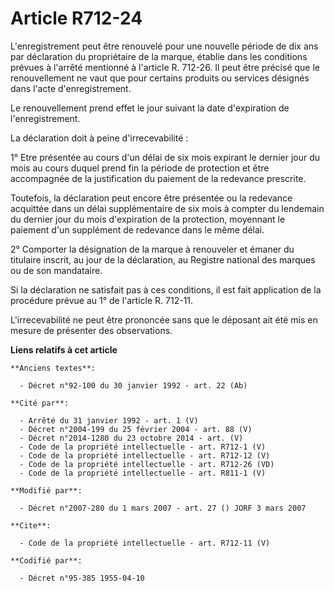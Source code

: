 # Article R712-24

L'enregistrement peut être renouvelé pour une nouvelle période de dix ans par déclaration du propriétaire de la marque,
établie dans les conditions prévues à l'arrêté mentionné à l'article R. 712-26. Il peut être précisé que le renouvellement ne
vaut que pour certains produits ou services désignés dans l'acte d'enregistrement. 

Le renouvellement prend effet le jour suivant la date d'expiration de l'enregistrement. 

La déclaration doit à peine d'irrecevabilité : 

1° Etre présentée au cours d'un délai de six mois expirant le dernier jour du mois au cours duquel prend fin la période de
protection et être accompagnée de la justification du paiement de la redevance prescrite. 

Toutefois, la déclaration peut encore être présentée ou la redevance acquittée dans un délai supplémentaire de six mois à
compter du lendemain du dernier jour du mois d'expiration de la protection, moyennant le paiement d'un supplément de
redevance dans le même délai. 

2° Comporter la désignation de la marque à renouveler et émaner du titulaire inscrit, au jour de la déclaration, au Registre
national des marques ou de son mandataire. 

Si la déclaration ne satisfait pas à ces conditions, il est fait application de la procédure prévue au 1° de l'article R.
712-11.

L'irrecevabilité ne peut être prononcée sans que le déposant ait été mis en mesure de présenter des observations.

**Liens relatifs à cet article**

	**Anciens textes**:

	  - Décret n°92-100 du 30 janvier 1992 - art. 22 (Ab)

	**Cité par**:

	  - Arrêté du 31 janvier 1992 - art. 1 (V)
	  - Décret n°2004-199 du 25 février 2004 - art. 88 (V)
	  - Décret n°2014-1280 du 23 octobre 2014 - art. (V)
	  - Code de la propriété intellectuelle - art. R712-1 (V)
	  - Code de la propriété intellectuelle - art. R712-12 (V)
	  - Code de la propriété intellectuelle - art. R712-26 (VD)
	  - Code de la propriété intellectuelle - art. R811-1 (V)

	**Modifié par**:

	  - Décret n°2007-280 du 1 mars 2007 - art. 27 () JORF 3 mars 2007

	**Cite**:

	  - Code de la propriété intellectuelle - art. R712-11 (V)

	**Codifié par**:

	  - Décret n°95-385 1955-04-10
